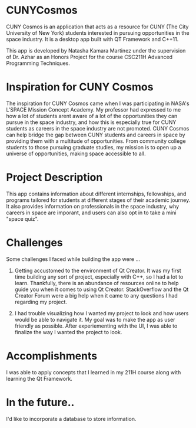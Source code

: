 # CUNYCosmos
CUNY Cosmos is an application that acts as a resource for CUNY (The City University of New York) students interested in pursuing opportunities in the space industry. It is a desktop app built with QT Framework and C++11.

This app is developed by Natasha Kamara Martinez under the supervision of Dr. Azhar as an Honors Project for the course CSC211H Advanced Programming Techniques.

# Inspiration for CUNY Cosmos
The inspiration for CUNY Cosmos came when I was participating in NASA's L'SPACE Mission Concept Academy. My professor had expressed to me how a lot of students arent aware of a lot of the opportunities they can pursue in the space industry, and how this is especially true for CUNY students as careers in the space industry are not promoted. CUNY Cosmos can help bridge the gap between CUNY students and careers in space by providing them with a multitude of opportunities. From community college students to those pursuing graduate studies, my mission is to open up a universe of opportunities, making space accessible to all.

# Project Description
This app contains information about different internships, fellowships, and programs tailored for students at different stages of their academic journey. It also provides information on professionals in the space industry, why careers in space are imporant, and users can also opt in to take a mini "space quiz". 

# Challenges 
Some challenges I faced while building the app were ...

1. Getting accustomed to the environment of Qt Creator. It was my first time building any sort of project, especially with C++, so I had a lot to learn. Thankfully, there is an abundance of resources online to help guide you when it comes to using Qt Creator. StackOverflow and the Qt Creator Forum were a big help when it came to any questions I had regarding my project. 

2. I had trouble visualizing how I wanted my project to look and how users would be able to navigate it. My goal was to make the app as user friendly as possible. After experiementing with the UI, I was able to finalize the way I wanted the project to look. 

# Accomplishments

I was able to apply concepts that I learned in my 211H course along with learning the Qt Framework.

# In the future..

I'd like to incorporate a database to store information.
